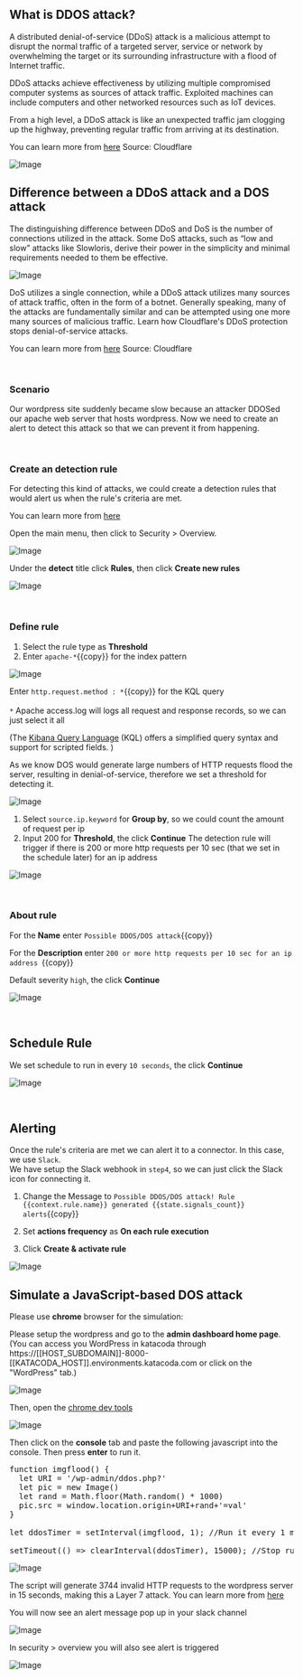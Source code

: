 ## What is DDOS attack?

A distributed denial-of-service (DDoS) attack is a malicious attempt to disrupt the normal traffic of a targeted server, service or network by overwhelming the target or its surrounding infrastructure with a flood of Internet traffic.

DDoS attacks achieve effectiveness by utilizing multiple compromised computer systems as sources of attack traffic. Exploited machines can include computers and other networked resources such as IoT devices.

From a high level, a DDoS attack is like an unexpected traffic jam clogging up the highway, preventing regular traffic from arriving at its destination.

You can learn more from [here](https://www.cloudflare.com/learning/ddos/what-is-a-ddos-attack/)
Source: Cloudflare

![Image](./assets/ddos.png)
<br/>

## Difference between a DDoS attack and a DOS attack

The distinguishing difference between DDoS and DoS is the number of connections utilized in the attack. Some DoS attacks, such as “low and slow” attacks like Slowloris, derive their power in the simplicity and minimal requirements needed to them be effective.

![Image](./assets/dos.png)

DoS utilizes a single connection, while a DDoS attack utilizes many sources of attack traffic, often in the form of a botnet. Generally speaking, many of the attacks are fundamentally similar and can be attempted using one more many sources of malicious traffic. Learn how Cloudflare's DDoS protection stops denial-of-service attacks.

You can learn more from [here](https://www.cloudflare.com/zh-cn/learning/ddos/glossary/denial-of-service/)
Source: Cloudflare

<br/>

### Scenario

Our wordpress site suddenly became slow because an attacker DDOSed our apache web server that hosts wordpress. Now we need to create an alert to detect this attack so that we can prevent it from happening.

<br/>

### Create an detection rule

For detecting this kind of attacks, we could create a detection rules that would alert us when the rule's criteria are met.

You can learn more from [here](https://www.elastic.co/guide/en/security/current/rules-ui-create.html#rules-ui-create)

Open the main menu, then click to Security > Overview.

![Image](./assets/sec_menu.png)

Under the **detect** title click **Rules**, then click **Create new rules**

![Image](./assets/new_rule.png)

<br/>

### Define rule

1. Select the rule type as **Threshold**
2. Enter `apache-*`{{copy}} for the index pattern

![Image](./assets/rule_2.png)

Enter `http.request.method : *`{{copy}} for the KQL query
<br/>
<br/>
`*` Apache access.log will logs all request and response records, so we can just select it all
<br/>

(The [Kibana Query Language](https://www.elastic.co/guide/en/kibana/7.15/kuery-query.html) (KQL) offers a simplified query syntax and support for scripted fields. )

As we know DOS would generate large numbers of HTTP requests flood the server, resulting in denial-of-service, therefore we set a threshold for detecting it.

![Image](./assets/http_flood.png)

1. Select `source.ip.keyword` for **Group by**, so we could count the amount of request per ip
2. Input 200 for **Threshold**, the click **Continue**
   The detection rule will trigger if there is 200 or more http requests per 10 sec (that we set in the schedule later) for an ip address

![Image](./assets/rule_2_2.png)

<br/>

### About rule

For the **Name** enter `Possible DDOS/DOS attack`{{copy}}

For the **Description** enter `200 or more http requests per 10 sec for an ip address `{{copy}}

Default severity `high`, the click **Continue**

![Image](./assets/rule_2_3.png)

<br/>

## Schedule Rule

We set schedule to run in every `10 seconds`, the click **Continue**

![Image](./assets/rule_2_4.png)

<br/>

## Alerting

Once the rule's criteria are met we can alert it to a connector. In this case, we use `Slack`.
<br/>
We have setup the Slack webhook in `step4`, so we can just click the Slack icon for connecting it.
<br/>

1. Change the Message to `Possible DDOS/DOS attack! Rule {{context.rule.name}} generated {{state.signals_count}} alerts`{{copy}}

2. Set **actions frequency** as **On each rule execution**

3. Click **Create & activate rule**

![Image](./assets/rule_2_5.png)

## Simulate a JavaScript-based DOS attack

Please use **chrome** browser for the simulation:
</br>

Please setup the wordpress and go to the **admin dashboard home page**. (You can access you WordPress in katacoda through https://[[HOST_SUBDOMAIN]]-8000-[[KATACODA_HOST]].environments.katacoda.com or click on the "WordPress" tab.)

![Image](./assets/wp.png)

Then, open the [chrome dev tools](https://developer.chrome.com/docs/devtools/open/)

![Image](./assets/dev.png)

Then click on the **console** tab and paste the following javascript into the console. Then press **enter** to run it.

<pre class="file" data-target="clipboard">
function imgflood() {
  let URI = '/wp-admin/ddos.php?'
  let pic = new Image()
  let rand = Math.floor(Math.random() * 1000)
  pic.src = window.location.origin+URI+rand+'=val'
}

let ddosTimer = setInterval(imgflood, 1); //Run it every 1 ms

setTimeout(() => clearInterval(ddosTimer), 15000); //Stop running in 15 sec
</pre>

![Image](./assets/cn.png)

The script will generate 3744 invalid HTTP requests to the wordpress server in 15 seconds, making this a Layer 7 attack. You can learn more from [here](https://blog.cloudflare.com/an-introduction-to-javascript-based-ddos/)

You will now see an alert message pop up in your slack channel

![Image](./assets/bd.png)

In security > overview you will also see alert is triggered

![Image](./assets/slack_6.png)
